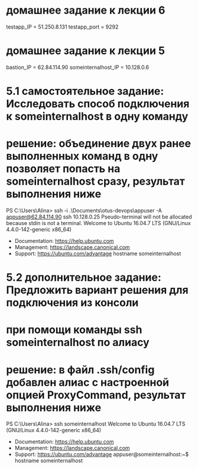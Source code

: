 # домашнее задание к лекции 6
testapp_IP = 51.250.8.131
testapp_port = 9292
# домашнее задание к лекции 5
bastion_IP = 62.84.114.90
someinternalhost_IP = 10.128.0.6
# 5.1 самостоятельное задание: Исследовать способ подключения к someinternalhost в одну команду
# решение: объединение двух ранее выполненных команд в одну позволяет попасть на someinternalhost сразу, результат выполнения ниже
PS C:\Users\Alina> ssh -i .\Documents\otus-devops\appuser -A appuser@62.84.114.90 ssh 10.128.0.25
Pseudo-terminal will not be allocated because stdin is not a terminal.
Welcome to Ubuntu 16.04.7 LTS (GNU/Linux 4.4.0-142-generic x86_64)
 * Documentation:  https://help.ubuntu.com
 * Management:     https://landscape.canonical.com
 * Support:        https://ubuntu.com/advantage
hostname
someinternalhost
# 5.2 дополнительное задание: Предложить вариант решения для подключения из консоли
# при помощи команды ssh someinternalhost по алиасу
# решение: в файл .ssh/config добавлен алиас с настроенной опцией ProxyCommand, результат выполнения ниже
PS C:\Users\Alina> ssh someinternalhost
Welcome to Ubuntu 16.04.7 LTS (GNU/Linux 4.4.0-142-generic x86_64)
 * Documentation:  https://help.ubuntu.com
 * Management:     https://landscape.canonical.com
 * Support:        https://ubuntu.com/advantage
appuser@someinternalhost:~$ hostname
someinternalhost
